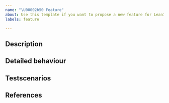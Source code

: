 ```yaml
---
name: "\U00002b50 Feature"
about: Use this template if you want to propose a new feature for LeanInk!
labels: feature

---
```


## Description

<!---
Describe the feature briefly. Maybe add a short reasoning or motivation behind it.
-->

## Detailed behaviour

<!---
Describe the feature here in detail. Point out important goals for the completion of the feature.
Also make sure to list important edge cases that must be taken into consideration during implementation.
-->

## Testscenarios
<!---
Describe one or more test scenarios for the new feature. Preferably as a list of sequential tasks + tests.
-->

## References
<!---
List of references for the feature request.
-->
